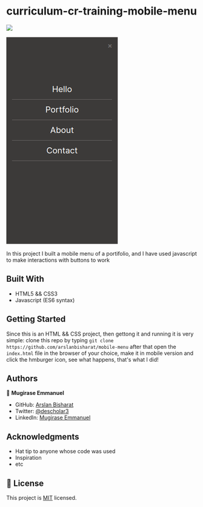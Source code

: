 # curriculum-cr-training-mobile-menu

![](https://img.shields.io/badge/Microverse-blueviolet)

![screenshot](./scrn.png)

In this project I built a mobile menu of a portifolio, and I have used javascript to make interactions with buttons to work

## Built With

- HTML5 && CSS3
- Javascript (ES6 syntax)

## Getting Started
Since this is an HTML && CSS project, then gettong it and running it is very simple:
clone this repo by typing `git clone https://github.com/arslanbisharat/mobile-menu` after that open the `index.html` file in the browser of your choice, make it in mobile version and click the hmburger icon, see what happens, that's what I did!
## Authors

👤 **Mugirase Emmanuel**

- GitHub: [Arslan Bisharat](https://github.com/arslanbisharat)
- Twitter: [@descholar3](https://twitter.com/arslanb_isharat)
- LinkedIn: [Mugirase Emmanuel](https://linkedin.com/in/arslanbisharat)

## Acknowledgments

- Hat tip to anyone whose code was used
- Inspiration
- etc

## 📝 License

This project is [MIT](./MIT.md) licensed.
